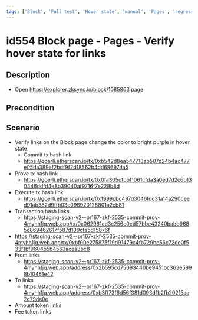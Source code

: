 ```yaml
---
tags: ['Block', 'Full test', 'Hover state', 'manual', 'Pages', 'regression', 'ZKF-2535', 'Active']
---
```


# id554 Block page - Pages - Verify hover state for links

## Description
  - Open https://explorer.zksync.io/block/1085863 page

## Precondition


## Scenario
- Verify links on the Block page change the color to bright purple in hover state
    - Commit tx hash link
    - https://goerli.etherscan.io/tx/0xb542d8ea547718ab507d24b4ac477e05da389ef2bdf9f2d18562b4dd68697da5
- Prove tx hash link
    - https://goerli.etherscan.io/tx/0x0fa305cfbbf1061cfda3a0ed7d2c6b130446ddfd4e8b39040af9716f7e228b8d
- Execute tx hash link
    - https://goerli.etherscan.io/tx/0x1999cbc497d3046fdc31a14a290ceed91ab382d9ffb03e096920128801a2cb81
- Transaction hash links
    - https://staging-scan-v2--pr167-zkf-2535-commit-prov-4myhh1jq.web.app/tx/0x062961cd3c256e0cd57bbe43240babb9685c869462617f587d109cfa5d15876f
- https://staging-scan-v2--pr167-zkf-2535-commit-prov-4myhh1jq.web.app/tx/0xbf90e275875f19d91479c4fb729be56c72de0f533f1bf9604b5b4563acea3bc8
- From links
    - https://staging-scan-v2--pr167-zkf-2535-commit-prov-4myhh1jq.web.app/address/0x2b595cd75093440be9451bc363e5998b10481e42
- To links
    - https://staging-scan-v2--pr167-zkf-2535-commit-prov-4myhh1jq.web.app/address/0xb3ff73f6d56f381d093d1b2fb20215aa2c79da0e
- Amount token links
- Fee token links
